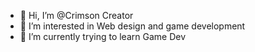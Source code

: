 - 👋 Hi, I’m @Crimson Creator
- 👀 I’m interested in Web design and game development
- 🌱 I’m currently trying to learn Game Dev


<!---
CrimsonCreator/CrimsonCreator
is a ✨ special ✨ repository because its `README.md` (this file) appears on your GitHub profile.
You can click the Preview link to take a look at your changes.
--->
